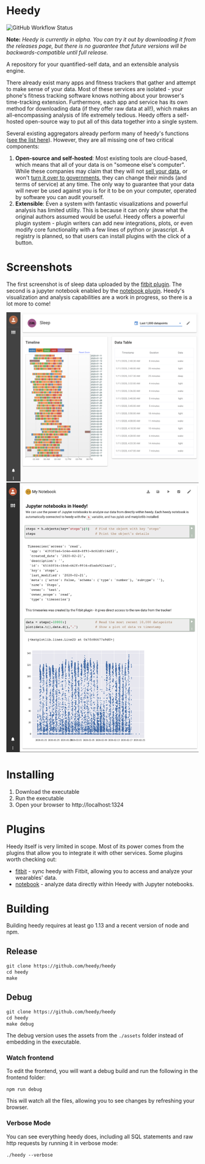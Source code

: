 # Heedy
![GitHub Workflow Status](https://img.shields.io/github/workflow/status/heedy/heedy/Test?label=tests&style=flat-square)

**Note:** *Heedy is currently in alpha. You can try it out by downloading it from the releases page, but there is no guarantee that future versions will be backwards-compatible until full release.* 

A repository for your quantified-self data, and an extensible analysis engine.

There already exist many apps and fitness trackers that gather and attempt to make sense of your data. Most of these services are isolated - your phone's fitness tracking software knows nothing about your browser's time-tracking extension. Furthermore, each app and service has its own method for downloading data (if they offer raw data at all!), which makes an all-encompassing analysis of life extremely tedious. Heedy offers a self-hosted open-source way to put all of this data together into a single system.

Several existing aggregators already perform many of heedy's functions ([see the list here](https://github.com/woop/awesome-quantified-self#aggregators--dashboards)). However, they are all missing one of two critical components:

1) **Open-source and self-hosted**: Most existing tools are cloud-based, which means that all of your data is on "someone else's computer". While these companies may claim that they will not [sell your data](https://arstechnica.com/tech-policy/2019/03/ftc-investigates-whether-isps-sell-your-browsing-history-and-location-data/), or won't [turn it over to governments](https://en.wikipedia.org/wiki/PRISM_(surveillance_program)), they can change their minds (and terms of service) at any time. The only way to guarantee that your data will never be used against you is for it to be on your computer, operated by software you can audit yourself.
2) **Extensible**: Even a system with fantastic visualizations and powerful analysis has limited utility. This is because it can only show what the original authors assumed would be useful. Heedy offers a powerful plugin system - plugin writers can add new integrations, plots, or even modify core functionality with a few lines of python or javascript. A registry is planned, so that users can install plugins with the click of a button.

# Screenshots
The first screenshot is of sleep data uploaded by the [fitbit plugin](https://github.com/heedy/heedy-fitbit-plugin). The second is a jupyter notebook enabled by the [notebook plugin](https://github.com/heedy/heedy-notebook-plugin). Heedy's visualization and analysis capabilities are a work in progress, so there is a lot more to come!

[![Fitbit Plugin Example](./screenshot1.png)](https://github.com/heedy/heedy-fitbit-plugin)
[![Fitbit Notebook Example](./screenshot2.png)](https://github.com/heedy/heedy-notebook-plugin)

# Installing

1) Download the executable
2) Run the executable
3) Open your browser to http://localhost:1324


# Plugins

Heedy itself is very limited in scope. Most of its power comes from the plugins that allow you to integrate it with other services. Some plugins worth checking out:

- [fitbit](https://github.com/heedy/heedy-fitbit-plugin) - sync heedy with Fitbit, allowing you to access and analyze your wearables' data.
- [notebook](https://github.com/heedy/heedy-notebook-plugin) - analyze data directly within Heedy with Jupyter notebooks.

# Building

Building heedy requires at least go 1.13 and a recent version of node and npm.

## Release

```
git clone https://github.com/heedy/heedy
cd heedy
make
```

## Debug

```
git clone https://github.com/heedy/heedy
cd heedy
make debug
```

The debug version uses the assets from the `./assets` folder instead of embedding in the executable.

### Watch frontend

To edit the frontend, you will want a debug build and run the following in the frontend folder:
```
npm run debug
```

This will watch all the files, allowing you to see changes by refreshing your browser.

### Verbose Mode

You can see everything heedy does, including all SQL statements and raw http requests by running it in verbose mode:
```
./heedy --verbose
```